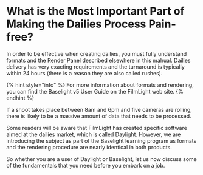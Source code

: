 # What is the Most Important Part of Making the Dailies Process Pain-free?

In order to be effective when creating dailies, you must fully understand formats and the Render Panel described elsewhere in this mahual. Dailies delivery has very exacting requirements and the turnaround is typically within 24 hours \(there is a reason they are also called rushes\).

{% hint style="info" %}
For more information about formats and rendering, you can find the Baselight v5 User Guide on the FilmLight web site.
{% endhint %}

If a shoot takes place between 8am and 6pm and five cameras are rolling, there is likely to be a massive amount of data that needs to be processed.

Some readers will be aware that FilmLight has created specific software aimed at the dailies market, which is called Daylight. However, we are introducing the subject as part of the Baselight learning program as formats and the rendering procedure are nearly identical in both products.

So whether you are a user of Daylight or Baselight, let us now discuss some of the fundamentals that you need before you embark on a job.

